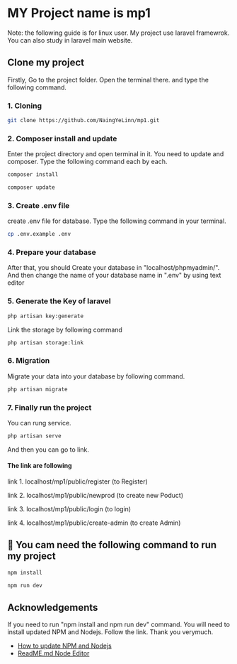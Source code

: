 
# MY Project name is mp1
Note: the following guide is for linux user. My project use laravel framewrok. You can also study in laravel main website.



## Clone my project


Firstly, Go to the project folder. Open the terminal there. and type the following command.
### 1. Cloning
```bash
git clone https://github.com/NaingYeLinn/mp1.git
```
### 2. Composer install and update
Enter the project directory and open terminal in it. You need to update and composer. Type the following command each by each.
```bash
composer install
```
```bash
composer update
```
### 3. Create .env file
create .env file for database. Type the following command in your terminal.

```bash
cp .env.example .env
```

### 4. Prepare your database
After that, you should Create your database in "localhost/phpmyadmin/".
And then change the name of your database name in ".env" by using text editor 


### 5. Generate the Key of laravel
```bash
php artisan key:generate
```
Link the storage by following command
```bash
php artisan storage:link
```
### 6. Migration
Migrate your data into your database by following command.
```bash
php artisan migrate
```
### 7. Finally run the project
You can rung service.
```bash
php artisan serve
```
And then you can go to link.


#### The link are following
link 1. localhost/mp1/public/register      (to Register)

link 2. localhost/mp1/public/newprod       (to create new Poduct)

link 3. localhost/mp1/public/login          (to login)

link 4. localhost/mp1/public/create-admin   (to create Admin)



## 🔗 You cam need the following command to run my project

```bash
npm install
```
```bash
npm run dev
```


## Acknowledgements

If you need to  run "npm install and npm run dev" command. You will need to install updated NPM and Nodejs. Follow the link. Thank you verymuch.

 - [How to update NPM and Nodejs](https://www.freecodecamp.org/news/how-to-update-node-and-npm-to-the-latest-version/)
 - [ReadME.md Node Editor](https://readme.so/editor)
